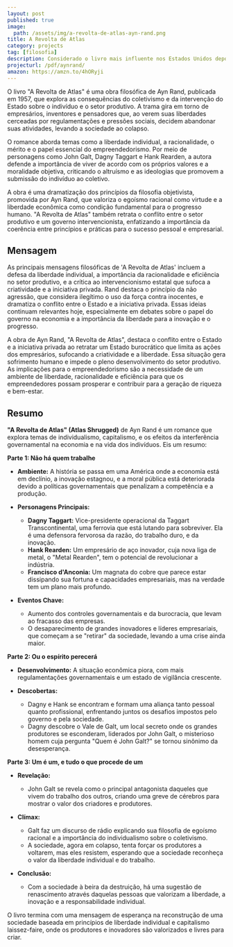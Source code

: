 ```yaml
---
layout: post
published: true
image:
  path: /assets/img/a-revolta-de-atlas-ayn-rand.png
title: A Revolta de Atlas
category: projects
tag: [filosofia]
description: Considerado o livro mais influente nos Estados Unidos depois da Bíblia, segundo a Biblioteca do Congresso americano
projecturl: /pdf/aynrand/
amazon: https://amzn.to/4hORyji
---
```


O livro "A Revolta de Atlas" é uma obra filosófica de Ayn Rand, publicada em 1957, que explora as consequências do coletivismo e da intervenção do Estado sobre o indivíduo e o setor produtivo. A trama gira em torno de empresários, inventores e pensadores que, ao verem suas liberdades cerceadas por regulamentações e pressões sociais, decidem abandonar suas atividades, levando a sociedade ao colapso.

O romance aborda temas como a liberdade individual, a racionalidade, o mérito e o papel essencial do empreendedorismo. Por meio de personagens como John Galt, Dagny Taggart e Hank Rearden, a autora defende a importância de viver de acordo com os próprios valores e a moralidade objetiva, criticando o altruísmo e as ideologias que promovem a submissão do indivíduo ao coletivo.

A obra é uma dramatização dos princípios da filosofia objetivista, promovida por Ayn Rand, que valoriza o egoísmo racional como virtude e a liberdade econômica como condição fundamental para o progresso humano. "A Revolta de Atlas" também retrata o conflito entre o setor produtivo e um governo intervencionista, enfatizando a importância da coerência entre princípios e práticas para o sucesso pessoal e empresarial.

## Mensagem

As principais mensagens filosóficas de 'A Revolta de Atlas' incluem a defesa da liberdade individual, a importância da racionalidade e eficiência no setor produtivo, e a crítica ao intervencionismo estatal que sufoca a criatividade e a iniciativa privada. Rand destaca o princípio da não agressão, que considera ilegítimo o uso da força contra inocentes, e dramatiza o conflito entre o Estado e a iniciativa privada. Essas ideias continuam relevantes hoje, especialmente em debates sobre o papel do governo na economia e a importância da liberdade para a inovação e o progresso.

A obra de Ayn Rand, "A Revolta de Atlas", destaca o conflito entre o Estado e a iniciativa privada ao retratar um Estado burocrático que limita as ações dos empresários, sufocando a criatividade e a liberdade. Essa situação gera sofrimento humano e impede o pleno desenvolvimento do setor produtivo. As implicações para o empreendedorismo são a necessidade de um ambiente de liberdade, racionalidade e eficiência para que os empreendedores possam prosperar e contribuir para a geração de riqueza e bem-estar.


## Resumo

**"A Revolta de Atlas" (Atlas Shrugged)** de Ayn Rand é um romance que explora temas de individualismo, capitalismo, e os efeitos da interferência governamental na economia e na vida dos indivíduos. Eis um resumo:

**Parte 1: Não há quem trabalhe**

- **Ambiente:** A história se passa em uma América onde a economia está em declínio, a inovação estagnou, e a moral pública está deteriorada devido a políticas governamentais que penalizam a competência e a produção.

- **Personagens Principais:**
  - **Dagny Taggart:** Vice-presidente operacional da Taggart Transcontinental, uma ferrovia que está lutando para sobreviver. Ela é uma defensora fervorosa da razão, do trabalho duro, e da inovação.
  - **Hank Rearden:** Um empresário de aço inovador, cuja nova liga de metal, o "Metal Rearden", tem o potencial de revolucionar a indústria.
  - **Francisco d'Anconia:** Um magnata do cobre que parece estar dissipando sua fortuna e capacidades empresariais, mas na verdade tem um plano mais profundo.

- **Eventos Chave:**
  - Aumento dos controles governamentais e da burocracia, que levam ao fracasso das empresas.
  - O desaparecimento de grandes inovadores e líderes empresariais, que começam a se "retirar" da sociedade, levando a uma crise ainda maior.

**Parte 2: Ou o espírito perecerá**

- **Desenvolvimento:** A situação econômica piora, com mais regulamentações governamentais e um estado de vigilância crescente.

- **Descobertas:**
  - Dagny e Hank se encontram e formam uma aliança tanto pessoal quanto profissional, enfrentando juntos os desafios impostos pelo governo e pela sociedade.
  - Dagny descobre o Vale de Galt, um local secreto onde os grandes produtores se esconderam, liderados por John Galt, o misterioso homem cuja pergunta "Quem é John Galt?" se tornou sinônimo da desesperança.

**Parte 3: Um é um, e tudo o que procede de um**

- **Revelação:**
  - John Galt se revela como o principal antagonista daqueles que vivem do trabalho dos outros, criando uma greve de cérebros para mostrar o valor dos criadores e produtores.

- **Clímax:**
  - Galt faz um discurso de rádio explicando sua filosofia de egoísmo racional e a importância do individualismo sobre o coletivismo.
  - A sociedade, agora em colapso, tenta forçar os produtores a voltarem, mas eles resistem, esperando que a sociedade reconheça o valor da liberdade individual e do trabalho.

- **Conclusão:**
  - Com a sociedade à beira da destruição, há uma sugestão de renascimento através daquelas pessoas que valorizam a liberdade, a inovação e a responsabilidade individual.

O livro termina com uma mensagem de esperança na reconstrução de uma sociedade baseada em princípios de liberdade individual e capitalismo laissez-faire, onde os produtores e inovadores são valorizados e livres para criar.
